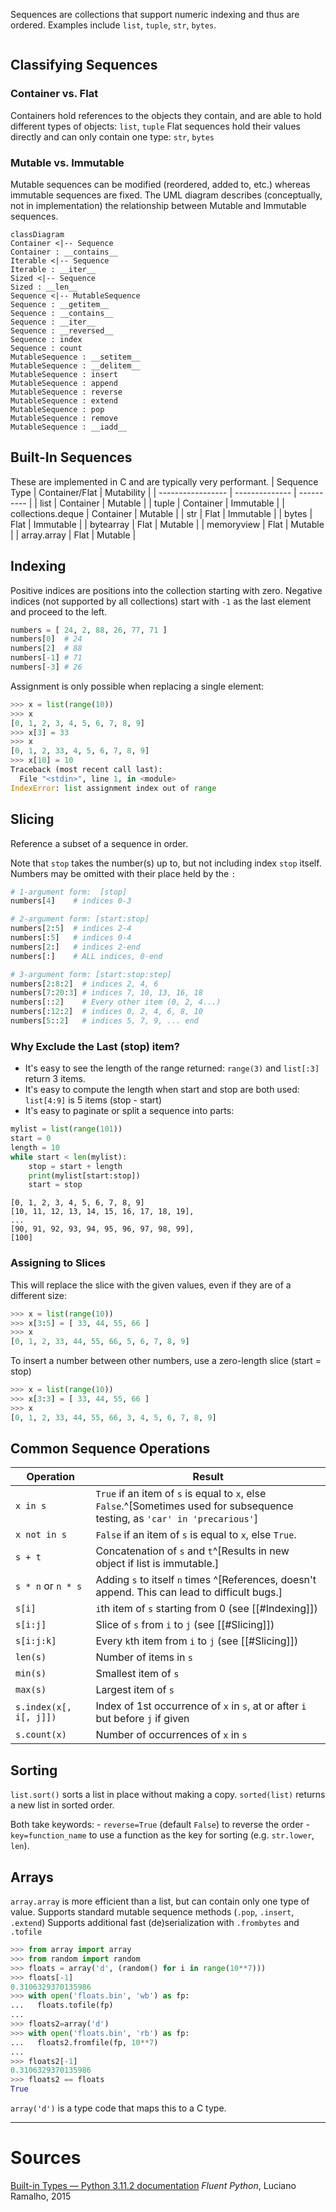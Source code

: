 Sequences are collections that support numeric indexing and thus are ordered.
Examples include `list`, `tuple`, `str`, `bytes`.

```toc
```

## Classifying Sequences

### Container vs. Flat
Containers hold references to the objects they contain, and are able to hold different types of objects:  `list`, `tuple`
Flat sequences hold their values directly and can only contain one type: `str`, `bytes`

### Mutable vs. Immutable
Mutable sequences can be modified (reordered, added to, etc.) whereas immutable sequences are fixed.
The UML diagram describes (conceptually, not in implementation) the relationship between Mutable and Immutable sequences.

```mermaid
classDiagram
Container <|-- Sequence
Container : __contains__
Iterable <|-- Sequence
Iterable : __iter__
Sized <|-- Sequence
Sized : __len__
Sequence <|-- MutableSequence
Sequence : __getitem__
Sequence : __contains__
Sequence : __iter__
Sequence : __reversed__
Sequence : index
Sequence : count
MutableSequence : __setitem__
MutableSequence : __delitem__
MutableSequence : insert
MutableSequence : append
MutableSequence : reverse
MutableSequence : extend
MutableSequence : pop
MutableSequence : remove
MutableSequence : __iadd__
```

## Built-In Sequences
These are implemented in C and are typically very performant.
| Sequence Type     | Container/Flat | Mutability |
| ----------------- | -------------- | ---------- |
| list              | Container      | Mutable    |
| tuple             | Container      | Immutable  |
| collections.deque | Container      | Mutable    |
| str               | Flat           | Immutable  |
| bytes             | Flat           | Immutable  |
| bytearray         | Flat           | Mutable    |
| memoryview        | Flat           | Mutable    |
| array.array       | Flat           | Mutable    |

## Indexing
Positive indices are positions into the collection starting with zero.
Negative indices (not supported by all collections) start with `-1` as the last element and proceed to the left.
```python
numbers = [ 24, 2, 88, 26, 77, 71 ]
numbers[0]  # 24
numbers[2]  # 88
numbers[-1] # 71
numbers[-3] # 26
```

Assignment is only possible when replacing a single element:
```python
>>> x = list(range(10))
>>> x
[0, 1, 2, 3, 4, 5, 6, 7, 8, 9]
>>> x[3] = 33
>>> x
[0, 1, 2, 33, 4, 5, 6, 7, 8, 9]
>>> x[10] = 10
Traceback (most recent call last):
  File "<stdin>", line 1, in <module>
IndexError: list assignment index out of range
```

## Slicing
Reference a subset of a sequence in order.

Note that `stop` takes the number(s) up to, but not including index `stop` itself.
Numbers may be omitted with their place held by the `:`
```python
# 1-argument form:  [stop]
numbers[4]    # indices 0-3

# 2-argument form: [start:stop]
numbers[2:5]  # indices 2-4
numbers[:5]   # indices 0-4
numbers[2:]   # indices 2-end
numbers[:]    # ALL indices, 0-end

# 3-argument form: [start:stop:step]
numbers[2:8:2]  # indices 2, 4, 6
numbers[7:20:3] # indices 7, 10, 13, 16, 18
numbers[::2]    # Every other item (0, 2, 4...)
numbers[:12:2]  # indices 0, 2, 4, 6, 8, 10
numbers[5::2]   # indices 5, 7, 9, ... end
```

### Why Exclude the Last (stop) item?
- It's easy to see the length of the range returned:   `range(3)` and `list[:3]` return 3 items.
- It's easy to compute the length when start and stop are both used:  `list[4:9]` is 5 items (stop - start)
- It's easy to paginate or split a sequence into parts:
```python
mylist = list(range(101))
start = 0
length = 10
while start < len(mylist):
	stop = start + length
	print(mylist[start:stop])
	start = stop
```

```output
[0, 1, 2, 3, 4, 5, 6, 7, 8, 9]
[10, 11, 12, 13, 14, 15, 16, 17, 18, 19],
...
[90, 91, 92, 93, 94, 95, 96, 97, 98, 99],
[100]
```

### Assigning to Slices
This will replace the slice with the given values, even if they are of a different size:

```python
>>> x = list(range(10))
>>> x[3:5] = [ 33, 44, 55, 66 ]
>>> x
[0, 1, 2, 33, 44, 55, 66, 5, 6, 7, 8, 9]
```

To insert a number between other numbers, use a zero-length slice (start = stop)
```python
>>> x = list(range(10))
>>> x[3:3] = [ 33, 44, 55, 66 ]
>>> x
[0, 1, 2, 33, 44, 55, 66, 3, 4, 5, 6, 7, 8, 9]
```

## Common Sequence Operations
| Operation              | Result                                                                                                                       |
| ---------------------- | ---------------------------------------------------------------------------------------------------------------------------- |
| `x in s`               | `True` if an item of `s` is equal to `x`, else `False`.^[Sometimes used for subsequence testing, as `'car' in 'precarious'`] |
| `x not in s`           | `False` if an item of `s` is equal to `x`, else `True`.                                                                      |
| `s + t`                | Concatenation of `s` and `t`^[Results in new object if list is immutable.]                                                                                                 |
| `s * n` or `n * s`     | Adding `s` to itself `n` times ^[References, doesn't append. This can lead to difficult bugs.]                                                                                              |
| `s[i]`                 | `i`th item of `s` starting from 0 (see [[#Indexing]])                                                                        |
| `s[i:j]`               | Slice of `s` from `i` to `j` (see [[#Slicing]])                                                                              |
| `s[i:j:k]`             | Every `k`th item from `i` to `j` (see [[#Slicing]])                                                                          |
| `len(s)`               | Number of items in `s`                                                                                                       |
| `min(s)`               | Smallest item of `s`                                                                                                         |
| `max(s)`               | Largest item of `s`                                                                                                          |
| `s.index(x[, i[, j]])` | Index of 1st occurrence of `x` in `s`, at or after `i` but before `j` if given                                               |
| `s.count(x)`           | Number of occurrences of `x` in `s`                                                                                          |

## Sorting
`list.sort()` sorts a list in place without making a copy.
`sorted(list)` returns a new list in sorted order.

Both take keywords:
	- `reverse=True` (default `False`) to reverse the order
	- `key=function_name` to use a function as the key for sorting (e.g. `str.lower`, `len`).

## Arrays
`array.array` is more efficient than a list, but can contain only one type of value.
Supports standard mutable sequence methods (`.pop`, `.insert`, `.extend`)
Supports additional fast (de)serialization with `.frombytes` and `.tofile`

```python
>>> from array import array
>>> from random import random
>>> floats = array('d', (random() for i in range(10**7)))
>>> floats[-1]
0.3106329370135986
>>> with open('floats.bin', 'wb') as fp:
...   floats.tofile(fp)
...
>>> floats2=array('d')
>>> with open('floats.bin', 'rb') as fp:
...   floats2.fromfile(fp, 10**7)
...
>>> floats2[-1]
0.3106329370135986
>>> floats2 == floats
True
```
`array('d')` is a type code that maps this to a C type.


----
# Sources
[Built-in Types — Python 3.11.2 documentation](https://docs.python.org/3/library/stdtypes.html)
*Fluent Python*, Luciano Ramalho, 2015
